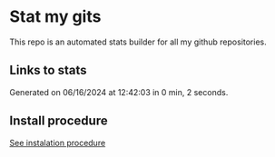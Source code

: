 # Stat my gits

This repo is an automated stats builder for all my github repositories.

## Links to stats


Generated on 06/16/2024 at 12:42:03 in 0 min, 2 seconds.

## Install procedure

[See instalation procedure](./src/install.md)
